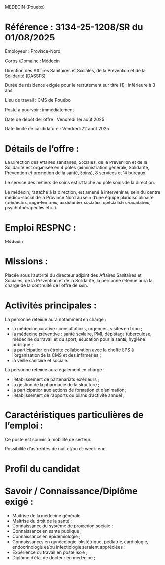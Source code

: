 
MEDECIN (Pouebo)

# Référence : 3134-25-1208/SR du 01/08/2025

Employeur : Province-Nord

Corps /Domaine : Médecin

Direction des Affaires Sanitaires et Sociales, de la Prévention et de la Solidarité (DASSPS)

Durée de résidence exigée pour le recrutement sur titre (1) : inférieure à 3 ans

Lieu de travail : CMS de Pouébo

Poste à pourvoir : immédiatement

Date de dépôt de l’offre : Vendredi 1er août 2025

Date limite de candidature : Vendredi 22 août 2025

# Détails de l’offre :

La Direction des Affaires sanitaires, Sociales, de la Prévention et de la Solidarité est organisée en 4 pôles (administration générale, Solidarité, Prévention et promotion de la santé, Soins), 8 services et 14 bureaux.

Le service des métiers de soins est rattaché au pôle soins de la direction.

Le médecin, rattaché à la direction, est amené à intervenir au sein du centre médico-social de la Province Nord au sein d’une équipe pluridisciplinaire (médecins, sage-femmes, assistantes sociales, spécialistes vacataires, psychothérapeutes etc..).

# Emploi RESPNC :

Médecin

# Missions :

Placée sous l’autorité du directeur adjoint des Affaires Sanitaires et Sociales, de la Prévention et de la Solidarité, la personne retenue aura la charge de la continuité de l’offre de soin.

# Activités principales :

La personne retenue aura notamment en charge :

- la médecine curative : consultations, urgences, visites en tribu ;
- la médecine préventive : santé scolaire, PMI, dépistage tuberculose, médecine du travail et du sport, éducation pour la santé, hygiène publique ;
- la participation en étroite collaboration avec la cheffe BPS à l’organisation de la CMS et des infirmeries ;
- la veille sanitaire et sociale.

La personne retenue aura également en charge :

- l’établissement de partenariats extérieurs ;
- la gestion de la pharmacie de la structure ;
- la participation aux actions de formation et d’animation ;
- l’établissement de rapports ou bilans d’activité annuel ;

# Caractéristiques particulières de l’emploi :

Ce poste est soumis à mobilité de secteur.

Possibilité d’astreintes de nuit et/ou de week-end.

# Profil du candidat

# Savoir / Connaissance/Diplôme exigé :

- Maîtrise de la médecine générale ;
- Maîtrise du droit de la santé ;
- Connaissance du système de protection sociale ;
- Connaissance en santé publique ;
- Connaissance en épidémiologie ;
- Connaissances en gynécologie-obstétrique, pédiatrie, cardiologie, endocrinologie et/ou infectiologie seraient appréciées ;
- Expérience du travail en poste isolé ;
- Diplôme d’état de docteur en médecine ;


